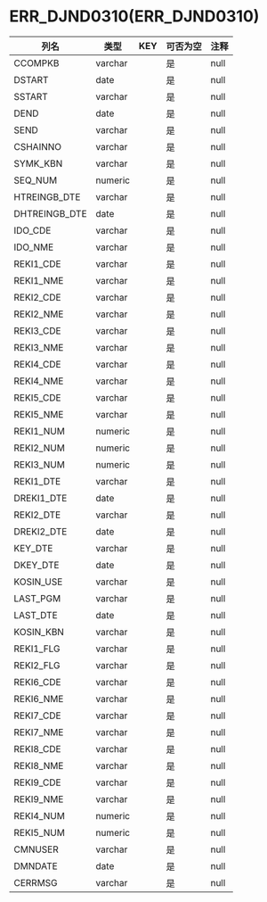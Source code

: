 # ERR_DJND0310(ERR_DJND0310)
| 列名   | 类型   | KEY  | 可否为空 | 注释   |
| ---- | ---- | ---- | ---- | ---- |
|CCOMPKB|varchar||是|null|
|DSTART|date||是|null|
|SSTART|varchar||是|null|
|DEND|date||是|null|
|SEND|varchar||是|null|
|CSHAINNO|varchar||是|null|
|SYMK_KBN|varchar||是|null|
|SEQ_NUM|numeric||是|null|
|HTREINGB_DTE|varchar||是|null|
|DHTREINGB_DTE|date||是|null|
|IDO_CDE|varchar||是|null|
|IDO_NME|varchar||是|null|
|REKI1_CDE|varchar||是|null|
|REKI1_NME|varchar||是|null|
|REKI2_CDE|varchar||是|null|
|REKI2_NME|varchar||是|null|
|REKI3_CDE|varchar||是|null|
|REKI3_NME|varchar||是|null|
|REKI4_CDE|varchar||是|null|
|REKI4_NME|varchar||是|null|
|REKI5_CDE|varchar||是|null|
|REKI5_NME|varchar||是|null|
|REKI1_NUM|numeric||是|null|
|REKI2_NUM|numeric||是|null|
|REKI3_NUM|numeric||是|null|
|REKI1_DTE|varchar||是|null|
|DREKI1_DTE|date||是|null|
|REKI2_DTE|varchar||是|null|
|DREKI2_DTE|date||是|null|
|KEY_DTE|varchar||是|null|
|DKEY_DTE|date||是|null|
|KOSIN_USE|varchar||是|null|
|LAST_PGM|varchar||是|null|
|LAST_DTE|date||是|null|
|KOSIN_KBN|varchar||是|null|
|REKI1_FLG|varchar||是|null|
|REKI2_FLG|varchar||是|null|
|REKI6_CDE|varchar||是|null|
|REKI6_NME|varchar||是|null|
|REKI7_CDE|varchar||是|null|
|REKI7_NME|varchar||是|null|
|REKI8_CDE|varchar||是|null|
|REKI8_NME|varchar||是|null|
|REKI9_CDE|varchar||是|null|
|REKI9_NME|varchar||是|null|
|REKI4_NUM|numeric||是|null|
|REKI5_NUM|numeric||是|null|
|CMNUSER|varchar||是|null|
|DMNDATE|date||是|null|
|CERRMSG|varchar||是|null|
